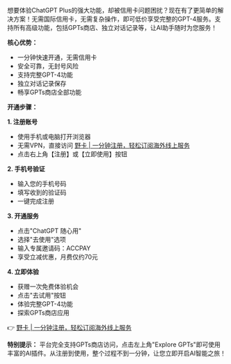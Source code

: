 想要体验ChatGPT Plus的强大功能，却被信用卡问题困扰？现在有了更简单的解决方案！无需国际信用卡，无需复杂操作，即可低价享受完整的GPT-4服务。支持所有高级功能，包括GPTs商店、独立对话记录等，让AI助手随时为您服务！

**核心优势：**

- 一分钟快速开通，无需信用卡
- 安全可靠，无封号风险
- 支持完整GPT-4功能
- 独立对话记录保存
- 畅享GPTs商店全部功能

**开通步骤：**

**1. 注册账号**
- 使用手机或电脑打开浏览器
- 无需VPN，直接访问 [野卡 | 一分钟注册，轻松订阅海外线上服务](https://bit.ly/bewildcard)
- 点击右上角【注册】或【立即使用】按钮

**2. 手机号验证**
- 输入您的手机号码
- 填写收到的验证码
- 一键完成注册

**3. 开通服务**
- 点击"ChatGPT 随心用"
- 选择"去使用"选项
- 输入专属邀请码：ACCPAY
- 享受立减优惠，月费仅约70元

**4. 立即体验**
- 获赠一次免费体验机会
- 点击"去试用"按钮
- 体验完整GPT-4功能
- 探索GPTs商店应用

👉 [野卡 | 一分钟注册，轻松订阅海外线上服务](https://bit.ly/bewildcard)

**特别提示：**
平台完全支持GPTs商店访问，点击左上角"Explore GPTs"即可使用丰富的AI插件。从注册到使用，整个过程不到一分钟，让您立即开启AI智能之旅！